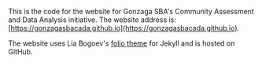 This is the code for the website for Gonzaga SBA's Community Assessment and Data Analysis initiative. The website address is: [https://gonzagasbacada.github.io](https://gonzagasbacada.github.io).

The website uses Lia Bogoev's [folio theme](http://liabogoev.com/-folio) for Jekyll and is hosted on GitHub.
